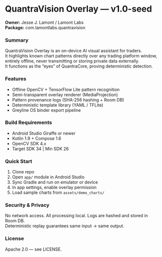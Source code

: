 # QuantraVision Overlay — v1.0-seed  
**Owner:** Jesse J. Lamont / Lamont Labs  
**Package:** com.lamontlabs.quantravision  

### Summary
QuantraVision Overlay is an on-device AI visual assistant for traders.  
It highlights known chart patterns directly over any trading platform window,  
entirely offline, never transmitting or storing private data externally.  
It functions as the “eyes” of QuantraCore, proving deterministic detection.

### Features
- Offline OpenCV + TensorFlow Lite pattern recognition  
- Semi-transparent overlay renderer (MediaProjection)  
- Pattern provenance logs (SHA-256 hashing + Room DB)  
- Deterministic template library (YAML / TFLite)  
- Greyline OS binder export pipeline  

### Build Requirements
- Android Studio Giraffe or newer  
- Kotlin 1.9 + Compose 1.6  
- OpenCV SDK 4.x  
- Target SDK 34  |  Min SDK 26  

### Quick Start
1. Clone repo  
2. Open `app/` module in Android Studio  
3. Sync Gradle and run on emulator or device  
4. In app settings, enable overlay permission  
5. Load sample charts from `assets/demo_charts/`  

### Security & Privacy
No network access. All processing local. Logs are hashed and stored in Room DB.  
Deterministic replay guarantees same input → same output.

### License
Apache 2.0 — see LICENSE.
